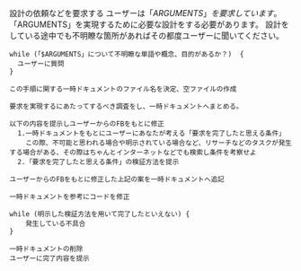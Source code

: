 設計の依頼などを要求する
ユーザーは「$ARGUMENTS」を要求しています。
「$ARGUMENTS」を実現するために必要な設計をする必要があります。
設計をしている途中でも不明瞭な箇所があればその都度ユーザーに聞いてください。

```手順コード
while (「$ARGUMENTS」について不明瞭な単語や概念、目的があるか？)  {
  ユーザーに質問
}

この手順に関する一時ドキュメントのファイル名を決定、空ファイルの作成

要求を実現するにあたってするべき調査をし、一時ドキュメントへまとめる。

以下の内容を提示しユーザーからのFBをもとに修正
  1.一時ドキュメントをもとにユーザーにあなたが考える「要求を完了したと思える条件」
    この際、不可能と思われる場合や明示されている場合など、リサーチなどのタスクが発生する場合がある、その際はちゃんとインターネットなどでも検索し条件を考察せよ
  2.「要求を完了したと思える条件」の検証方法を提示

ユーザーからのFBをもとに修正した上記の案を一時ドキュメントへ追記

一時ドキュメントを参考にコードを修正

while (明示した検証方法を用いて完了したといえない) {
    発生している不具合
}

一時ドキュメントの削除
ユーザーに完了内容を提示
```